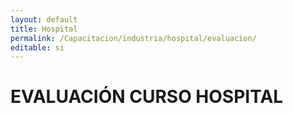 ```yaml
---
layout: default
title: Hospital
permalink: /Capacitacion/industria/hospital/evaluacion/
editable: si
---
```


# EVALUACIÓN CURSO HOSPITAL

